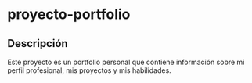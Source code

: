 # proyecto-portfolio

## Descripción
Este proyecto es un portfolio personal que contiene información sobre mi perfil profesional, mis proyectos y mis habilidades.